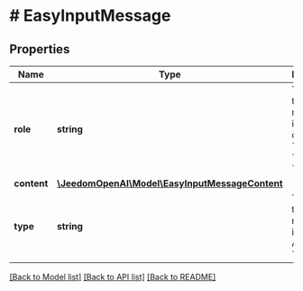 # # EasyInputMessage

## Properties

Name | Type | Description | Notes
------------ | ------------- | ------------- | -------------
**role** | **string** | The role of the message input. One of &#x60;user&#x60;, &#x60;assistant&#x60;, &#x60;system&#x60;, or &#x60;developer&#x60;. |
**content** | [**\JeedomOpenAI\Model\EasyInputMessageContent**](EasyInputMessageContent.md) |  |
**type** | **string** | The type of the message input. Always &#x60;message&#x60;. | [optional]

[[Back to Model list]](../../README.md#models) [[Back to API list]](../../README.md#endpoints) [[Back to README]](../../README.md)
